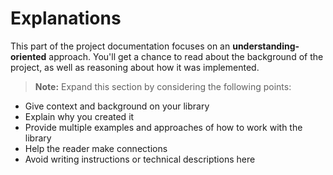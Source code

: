 # Explanations

This part of the project documentation focuses on an **understanding-oriented** approach. You'll get a chance to read about the background of the project, as well as reasoning about how it was implemented.

> **Note:** Expand this section by considering the following points:

- Give context and background on your library
- Explain why you created it
- Provide multiple examples and approaches of how to work with the library
- Help the reader make connections
- Avoid writing instructions or technical descriptions here
